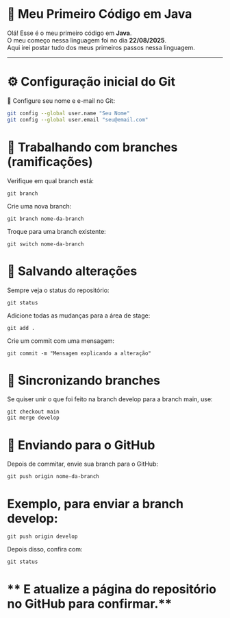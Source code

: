 # 🚀 Meu Primeiro Código em Java

Olá! Esse é o meu primeiro código em **Java**.  
O meu começo nessa linguagem foi no dia **22/08/2025**.  
Aqui irei postar tudo dos meus primeiros passos nessa linguagem.

---

# ⚙️ Configuração inicial do Git

🔧 Configure seu nome e e-mail no Git:
```bash
git config --global user.name "Seu Nome"
git config --global user.email "seu@email.com"
```



# 🌿 Trabalhando com branches (ramificações)

Verifique em qual branch está:


```
git branch
```


Crie uma nova branch:

```
git branch nome-da-branch
```

Troque para uma branch existente:

```
git switch nome-da-branch
```

# 📝 Salvando alterações

Sempre veja o status do repositório:

```
git status
```

Adicione todas as mudanças para a área de stage:

```
git add .
```

Crie um commit com uma mensagem:

```
git commit -m "Mensagem explicando a alteração"
```

# 🔄 Sincronizando branches

Se quiser unir o que foi feito na branch develop para a branch main, use:

```
git checkout main
git merge develop
```

# 🚀 Enviando para o GitHub

Depois de commitar, envie sua branch para o GitHub:

```
git push origin nome-da-branch
```

# Exemplo, para enviar a branch develop:

```
git push origin develop

```

Depois disso, confira com:

```
git status
```


# ** E atualize a página do repositório no GitHub para confirmar.**